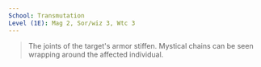 ```yaml
---
School: Transmutation
Level (1E): Mag 2, Sor/wiz 3, Wtc 3
---
```


> The joints of the target's armor stiffen. Mystical chains can be seen wrapping around the affected individual.







